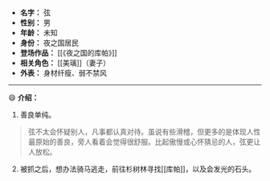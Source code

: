 
- **名字：** 弦
- **性别：** 男
- **年龄：** 未知
- **身份：** 夜之国居民 
- **登场作品：** [[《夜之国的库帕》]]
- **相关角色：** [[美璃]]（妻子）
- **外表：** 身材纤瘦、弱不禁风

---

😄 **介绍：** 

1. 善良单纯。

> 弦不太会怀疑别人，凡事都认真对待。虽说有些滑稽，但更多的是体现人性最原始的善良，旁人看着会觉得很舒服。比起傲慢或心怀猜忌的人，弦更让人放松。

2. 被抓之后，想办法骑马逃走，前往杉树林寻找[[库帕]]，以及会发光的石头。